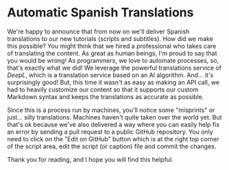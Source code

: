 # Automatic Spanish Translations

We're happy to announce that from now on we'll deliver Spanish translations to our new
tutorials (scripts and subtitles). How did we make this possible? You might think that
we hired a professional who takes care of translating the content. As great as human beings, 
I'm proud to say that you would be wrong! As programmers, we love to automate processes, so, that's
exactly what we did! We leverage the powerful translations service of *DeepL*, which is
a translation service based on an AI algorithm. And... it's surprisingly good! But, 
this time it wasn't as easy as making an API call, we had to heavily customize our 
content so that it supports our custom Markdown syntax and keeps the translations as 
accurate as possible.

Since this is a process run by machines, you'll notice some "misprints" or just... silly translations. 
Machines haven't quite taken over the world yet. But that's ok because we've also delivered a way 
where you can easily help fix an error by sending a pull request to a public GitHub repository.
You only need to click on the "Edit on GitHub" button which is at the right top corner of the script area, 
edit the script (or caption) file and commit the changes.

Thank you for reading, and I hope you will find this helpful.
